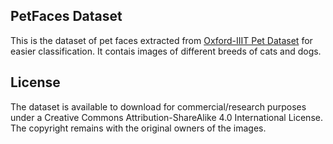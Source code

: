 ## PetFaces Dataset

This is the dataset of pet faces extracted from [Oxford-IIIT Pet Dataset](https://www.robots.ox.ac.uk/~vgg/data/pets/)
for easier classification. It contais images of different breeds of cats and dogs.


## License

The dataset is available to download for commercial/research purposes under a 
Creative Commons Attribution-ShareAlike 4.0 International License. 
The copyright remains with the original owners of the images.